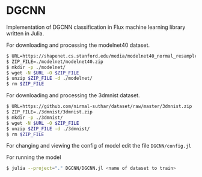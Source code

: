 # DGCNN
Implementation of DGCNN classification in Flux machine learning library written in Julia.

For downloading and processing the modelnet40 dataset.
```bash
$ URL=https://shapenet.cs.stanford.edu/media/modelnet40_normal_resampled.zip
$ ZIP_FILE=./modelnet/modelnet40.zip
$ mkdir -p ./modelnet/
$ wget -N $URL -O $ZIP_FILE
$ unzip $ZIP_FILE -d ./modelnet/
$ rm $ZIP_FILE
```

For downloading and processing the 3dmnist dataset.
```bash
$ URL=https://github.com/nirmal-suthar/dataset/raw/master/3dmnist.zip
$ ZIP_FILE=./3dmnist/3dmnist.zip
$ mkdir -p ./3dmnist/
$ wget -N $URL -O $ZIP_FILE
$ unzip $ZIP_FILE -d ./3dmnist/
$ rm $ZIP_FILE
```

For changing and viewing the config of model edit the file `DGCNN/config.jl`

For running the model

```bash
$ julia --project="." DGCNN/DGCNN.jl <name of dataset to train> 
```

